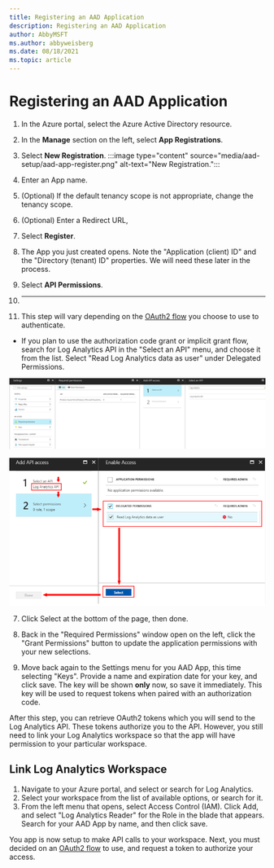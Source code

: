 ```yaml
---
title: Registering an AAD Application
description: Registering an AAD Application
author: AbbyMSFT
ms.author: abbyweisberg
ms.date: 08/18/2021
ms.topic: article
---
```

# Registering an AAD Application

1. In the Azure portal, select the Azure Active Directory resource.
1. In the **Manage** section on the left, select **App Registrations**.
1. Select **New Registration**.
    :::image type="content" source="media/aad-setup/aad-app-register.png" alt-text="New Registration.":::

1. Enter an App name.
1. (Optional) If the default tenancy scope is not appropriate, change the tenancy scope. 
1. (Optional) Enter a Redirect URL,
1. Select **Register**.
1. The App you just created opens. Note the "Application (client) ID" and the "Directory (tenant) ID" properties. We will need these later in the process.
1. Select **API Permissions**. 
1. ***********

1. This step will vary depending on the [OAuth2 flow](https://dev.loganalytics.io/documentation/Authorization/OAuth2) you choose to use to authenticate.

  - If you plan to use the authorization code grant or implicit grant flow, search for Log Analytics API in the "Select an API" menu, and choose it from the list. Select "Read Log Analytics data as user" under Delegated Permissions.

![Add permissions to AAD App](media/aad-setup/perms-add.png)

![Add Data.Read user role](media/aad-setup/read-user-role.png)

7.  Click Select at the bottom of the page, then done.

8.  Back in the "Required Permissions" window open on the left, click the "Grant Permissions" button to update the application permissions with your new selections.

9.  Move back again to the Settings menu for you AAD App, this time selecting "Keys". Provide a name and expiration date for your key, and click save. The key will be shown **only** now, so save it immediately. This key will be used to request tokens when paired with an authorization code.

After this step, you can retrieve OAuth2 tokens which you will send to the Log Analytics API. These tokens authorize you to the API. However, you still need to link your Log Analytics workspace so that the app will have permission to your particular workspace.

## Link Log Analytics Workspace

1.  Navigate to your Azure portal, and select or search for Log Analytics.
2.  Select your workspace from the list of available options, or search for it.
3.  From the left menu that opens, select Access Control (IAM). Click Add, and select "Log Analytics Reader" for the Role in the blade that appears. Search for your AAD App by name, and then click save.

You app is now setup to make API calls to your workspace. Next, you must decided on an [OAuth2 flow](oath2.md) to use, and request a token to authorize your access.
